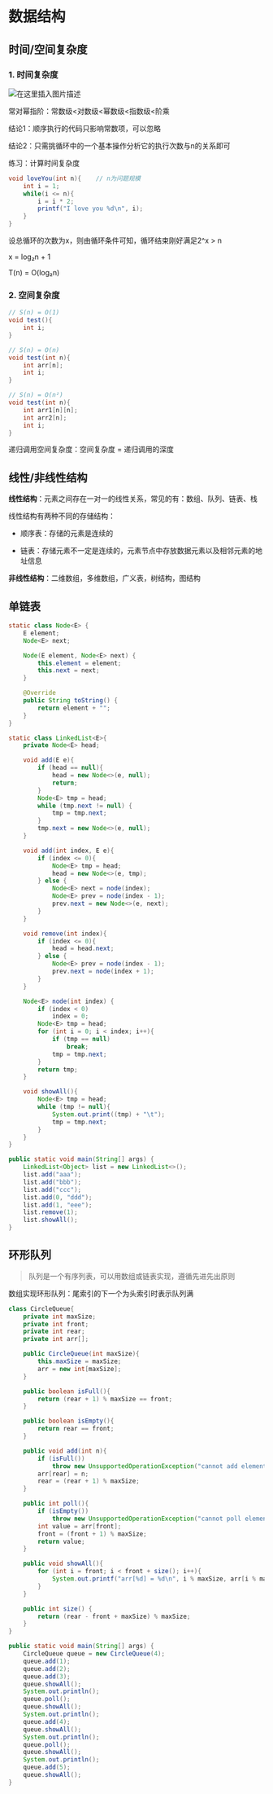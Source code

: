 # 数据结构

## 时间/空间复杂度

### 1. 时间复杂度

![在这里插入图片描述](https://img-blog.csdnimg.cn/20201216220144701.png)

常对幂指阶：常数级<对数级<幂数级<指数级<阶乘

结论1：顺序执行的代码只影响常数项，可以忽略

结论2：只需挑循环中的一个基本操作分析它的执行次数与n的关系即可

练习：计算时间复杂度

```java
void loveYou(int n){	// n为问题规模
    int i = 1;
    while(i <= n){
        i = i * 2;
        printf("I love you %d\n", i);
    }
}
```

设总循环的次数为x，则由循环条件可知，循环结束刚好满足2^x > n

x = log₂n + 1

T(n) = O(log₂n)

### 2. 空间复杂度

```java
// S(n) = O(1)
void test(){
    int i;
}
```

```java
// S(n) = O(n)
void test(int n){
	int arr[n];
    int i;
}
```

```java
// S(n) = O(n²)
void test(int n){
    int arr1[n][n];
	int arr2[n];
    int i;
}
```

递归调用空间复杂度：空间复杂度 = 递归调用的深度

## 线性/非线性结构

**线性结构**：元素之间存在一对一的线性关系，常见的有：数组、队列、链表、栈

线性结构有两种不同的存储结构：

- 顺序表：存储的元素是连续的

- 链表：存储元素不一定是连续的，元素节点中存放数据元素以及相邻元素的地址信息

**非线性结构**：二维数组，多维数组，广义表，树结构，图结构

## 单链表

```java
static class Node<E> {
    E element;
    Node<E> next;

    Node(E element, Node<E> next) {
        this.element = element;
        this.next = next;
    }

    @Override
    public String toString() {
        return element + "";
    }
}

static class LinkedList<E>{
    private Node<E> head;

    void add(E e){
        if (head == null){
            head = new Node<>(e, null);
            return;
        }
        Node<E> tmp = head;
        while (tmp.next != null) {
            tmp = tmp.next;
        }
        tmp.next = new Node<>(e, null);
    }

    void add(int index, E e){
        if (index <= 0){
            Node<E> tmp = head;
            head = new Node<>(e, tmp);
        } else {
            Node<E> next = node(index);
            Node<E> prev = node(index - 1);
            prev.next = new Node<>(e, next);
        }
    }

    void remove(int index){
        if (index <= 0){
            head = head.next;
        } else {
            Node<E> prev = node(index - 1);
            prev.next = node(index + 1);
        }
    }

    Node<E> node(int index) {
        if (index < 0)
            index = 0;
        Node<E> tmp = head;
        for (int i = 0; i < index; i++){
            if (tmp == null)
                break;
            tmp = tmp.next;
        }
        return tmp;
    }

    void showAll(){
        Node<E> tmp = head;
        while (tmp != null){
            System.out.print((tmp) + "\t");
            tmp = tmp.next;
        }
    }
}

public static void main(String[] args) {
    LinkedList<Object> list = new LinkedList<>();
    list.add("aaa");
    list.add("bbb");
    list.add("ccc");
    list.add(0, "ddd");
    list.add(1, "eee");
    list.remove(1);
    list.showAll();
}
```

## 环形队列

> 队列是一个有序列表，可以用数组或链表实现，遵循先进先出原则

数组实现环形队列：尾索引的下一个为头索引时表示队列满

```java
class CircleQueue{
    private int maxSize;
    private int front;
    private int rear;
    private int arr[];

    public CircleQueue(int maxSize){
        this.maxSize = maxSize;
        arr = new int[maxSize];
    }

    public boolean isFull(){
        return (rear + 1) % maxSize == front;
    }

    public boolean isEmpty(){
        return rear == front;
    }

    public void add(int n){
        if (isFull())
            throw new UnsupportedOperationException("cannot add element to full queue");
        arr[rear] = n;
        rear = (rear + 1) % maxSize;
    }

    public int poll(){
        if (isEmpty())
            throw new UnsupportedOperationException("cannot poll element to empty queue");
        int value = arr[front];
        front = (front + 1) % maxSize;
        return value;
    }

    public void showAll(){
        for (int i = front; i < front + size(); i++){
            System.out.printf("arr[%d] = %d\n", i % maxSize, arr[i % maxSize]);
        }
    }

    public int size() {
        return (rear - front + maxSize) % maxSize;
    }
}

public static void main(String[] args) {
    CircleQueue queue = new CircleQueue(4);
    queue.add(1);
    queue.add(2);
    queue.add(3);
    queue.showAll();
    System.out.println();
    queue.poll();
    queue.showAll();
    System.out.println();
    queue.add(4);
    queue.showAll();
    System.out.println();
    queue.poll();
    queue.showAll();
    System.out.println();
    queue.add(5);
    queue.showAll();
}
```



